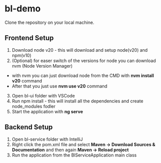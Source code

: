 # bl-demo

Clone the repository on your local machine.

## Frontend Setup 

1. Download node v20 - this will download and setup node(v20) and npm(v10)
2. (Optional) for easer switch of the versions for node you can download nvm (Node Version Manager)
  - with nvm you can just download node from the CMD with **nvm install v20** command
  - After that you just use **nvm use v20** command 
3. Open bl-ui folder with VSCode
4. Run npm install - this will install all the dependencies and create node_modules fodler
5. Start the application with **ng serve**

## Backend Setup
1. Open bl-service folder with IntelliJ
2. Right click the pom.xml file and select **Maven -> Download Sources & Documentation** and then again **Maven -> Reload project**
3. Run the application from the BlServiceApplication main class
